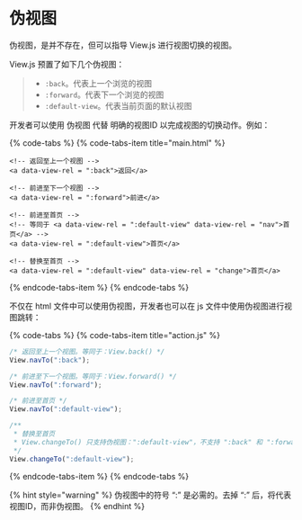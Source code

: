 # 伪视图

伪视图，是并不存在，但可以指导 View.js 进行视图切换的视图。

View.js 预置了如下几个伪视图：

> * `:back`。代表上一个浏览的视图
> * `:forward`。代表下一个浏览的视图
> * `:default-view`。代表当前页面的默认视图

开发者可以使用 伪视图 代替 明确的视图ID 以完成视图的切换动作。例如：

{% code-tabs %}
{% code-tabs-item title="main.html" %}
```markup
<!-- 返回至上一个视图 -->
<a data-view-rel = ":back">返回</a>

<!-- 前进至下一个视图 -->
<a data-view-rel = ":forward">前进</a>

<!-- 前进至首页 -->
<!-- 等同于 <a data-view-rel = ":default-view" data-view-rel = "nav">首页</a> -->
<a data-view-rel = ":default-view">首页</a>

<!-- 替换至首页 -->
<a data-view-rel = ":default-view" data-view-rel = "change">首页</a>
```
{% endcode-tabs-item %}
{% endcode-tabs %}

不仅在 html 文件中可以使用伪视图，开发者也可以在 js 文件中使用伪视图进行视图跳转：

{% code-tabs %}
{% code-tabs-item title="action.js" %}
```javascript
/* 返回至上一个视图。等同于：View.back() */
View.navTo(":back");

/* 前进至下一个视图。等同于：View.forward() */
View.navTo(":forward");

/* 前进至首页 */
View.navTo(":default-view");

/**
 * 替换至首页
 * View.changeTo() 只支持伪视图：":default-view"，不支持 ":back" 和 ":forward"
 */
View.changeTo(":default-view");
```
{% endcode-tabs-item %}
{% endcode-tabs %}

{% hint style="warning" %}
伪视图中的符号 “:” 是必需的。去掉 “:” 后，将代表视图ID，而非伪视图。
{% endhint %}

